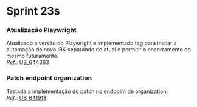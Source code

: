 # Sprint 23s

### Atualização Playwright
Atualizado a versão do Playwright e implementado tag para iniciar a automação do novo IBK separando do atual e permitir o encerramento do mesmo futuramente.</br>
*Ref*.: [US_644363](https://dev.azure.com/tr-ggo/TR%20Fintech/_workitems/edit/644363)

### Patch endpoint organization
Testada a implementação do patch no endpoint de organization.</br>
*Ref*.: [US_641918](https://dev.azure.com/tr-ggo/TR%20Fintech/_workitems/edit/641918)